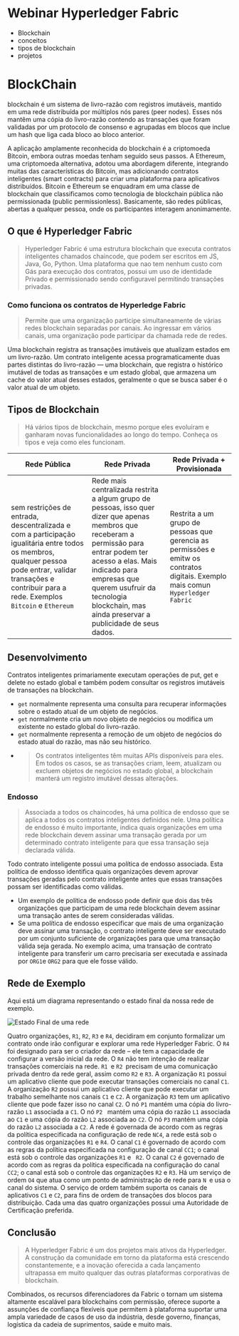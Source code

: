 # Webinar Hyperledger Fabric

* Blockchain
* conceitos
* tipos de blockchain
* projetos
  
# BlockChain 

blockchain é um sistema de livro-razão com registros imutáveis, mantido em uma rede distribuída por múltiplos nós pares (peer nodes). Esses nós mantêm uma cópia do livro-razão contendo as transações que foram validadas por um protocolo de consenso e agrupadas em blocos que inclue um hash que liga cada bloco ao bloco anterior.

A aplicação amplamente reconhecida do blockchain é a criptomoeda Bitcoin, embora outras moedas tenham seguido seus passos. A Ethereum, uma criptomoeda alternativa, adotou uma abordagem diferente, integrando muitas das características do Bitcoin, mas adicionando contratos inteligentes (smart contracts) para criar uma plataforma para aplicativos distribuídos. Bitcoin e Ethereum se enquadram em uma classe de blockchain que classificamos como tecnologia de blockchain pública não permissionada (public permissionless). Basicamente, são redes públicas, abertas a qualquer pessoa, onde os participantes interagem anonimamente.

  ## O que é Hyperledger Fabric

  >Hyperledger Fabric é uma estrutura blockchain que executa contratos inteligentes chamados chaincode, que podem ser escritos em JS, Java, Go, Python. Uma plataforma que nao tem nenhum custo com Gás para execução dos contratos, possui um uso de identidade Privado e permissionado sendo configuravel permitindo transações privadas.

### Como funciona os contratos de Hyperledge Fabric

>Permite que uma organização participe simultaneamente de várias redes blockchain separadas por canais. Ao ingressar em vários canais, uma organização pode participar da chamada rede de redes.
   
   Uma blockchain registra as transações imutáveis que atualizam estados em um livro-razão. Um contrato inteligente acessa programaticamente duas partes distintas do livro-razão — uma blockchain, que registra o histórico imutável de todas as transações e um estado global, que armazena um cache do valor atual desses estados, geralmente o que se busca saber é o valor atual de um objeto.

## Tipos de Blockchain

>Há vários tipos de blockchain, mesmo porque eles evoluíram e ganharam novas funcionalidades ao longo do tempo. Conheça os tipos e veja como eles funcionam.

|Rede Pública| Rede Privada|Rede Privada + Provisionada|
|---|---|---|
|sem restrições de entrada, descentralizada e com a participação igualitária entre todos os membros, qualquer pessoa pode entrar, validar transações e contribuir para a rede. Exemplos ```Bitcoin``` e ```Ethereum```| Rede mais centralizada restrita a algum grupo de pessoas, isso quer dizer que apenas membros que receberam a permissão para entrar podem ter acesso a elas. Mais indicado para empresas que querem usufruir da tecnologia blockchain, mas ainda preservar a publicidade de seus dados.| Restrita a um grupo de pessoas que gerencia as permissões e emitw os contratos digitais. Exemplo mais comun ```Hyperledger Fabric```


##  Desenvolvimento

   Contratos inteligentes primariamente executam operações de put, get e delete no estado global e também podem consultar os registros imutáveis de transações na blockchain.

   * ```get``` normalmente representa uma consulta para recuperar informações sobre o estado atual de um objeto de negócios.
   * ```get``` normalmente cria um novo objeto de negócios ou modifica um existente no estado global do livro-razão.
   * ```get``` normalmente representa a remoção de um objeto de negócios do estado atual do razão, mas não seu histórico.
   * >Os contratos inteligentes têm muitas APIs disponíveis para eles. Em todos os casos, se as transações criam, leem, atualizam ou excluem objetos de negócios no estado global, a blockchain manterá um registro imutável dessas alterações.

### Endosso
>Associada a todos os chaincodes, há uma política de endosso que se aplica a todos os contratos inteligentes definidos nele. Uma política de endosso é muito importante, indica quais organizações em uma rede blockchain devem assinar uma transação gerada por um determinado contrato inteligente para que essa transação seja declarada válida.

Todo contrato inteligente possui uma política de endosso associada. Esta política de endosso identifica quais organizações devem aprovar transações geradas pelo contrato inteligente antes que essas transações possam ser identificadas como válidas.

* Um exemplo de política de endosso pode definir que dois das três organizações que participam de uma rede blockchain devem assinar uma transação antes de serem consideradas válidas.
* Se uma política de endosso especificar que mais de uma organização deve assinar uma transação, o contrato inteligente deve ser executado por um conjunto suficiente de organizações para que uma transação válida seja gerada. No exemplo acima, uma transação de contrato inteligente para transferir um carro precisaria ser executada e assinada por ```ORG1```e ```ORG2``` para que ele fosse válido.

## Rede de Exemplo
Aqui está um diagrama representando o estado final da nossa rede de exemplo.

![Estado Final de uma rede](https://github.com/Bscanto/studies--trainings/blob/main/5%20-%20Hyperledger%20Fabric/Webinar%20Hyperledger%20Fabric/Img/Hyperledger.jpeg)

Quatro organizações, ```R1```, ```R2```, ```R3``` e ```R4```, decidiram em conjunto formalizar um contrato onde irão configurar e explorar uma rede Hyperledger Fabric. O ```R4``` foi designado para ser o criador da rede – ele tem a capacidade de configurar a versão inicial da rede. O ```R4``` não tem intenção de realizar transações comerciais na rede. ```R1 ```e ```R2 ```precisam de uma comunicação privada dentro da rede geral, assim como ```R2``` e ```R3```. A organização ```R1``` possui um aplicativo cliente que pode executar transações comerciais no canal ```C1```. A organização ```R2``` possui um aplicativo cliente que pode executar um trabalho semelhante nos canais ```C1``` e ```C2```. A organização ```R3``` tem um aplicativo cliente que pode fazer isso no canal ```C2```. O nó ```P1``` mantém uma cópia do livro-razão ```L1``` associada a ```C1```. O nó ```P2 ``` mantém uma cópia do razão ```L1``` associada ao ```C1``` e uma cópia do razão ```L2``` associada ao ```C2```. O nó ```P3``` mantém uma cópia do razão ```L2``` associada a ```C2```. A rede é governada de acordo com as regras da política especificada na configuração de rede ```NC4```, a rede está sob o controle das organizações ```R1``` e ```R4```. O canal ```C1``` é governado de acordo com as regras da política especificada na configuração de canal ```CC1```; o canal está sob o controle das organizações ```R1``` e ``` R2```. O canal ```C2``` é governado de acordo com as regras da política especificada na configuração do canal ```CC2```; o canal está sob o controle das organizações ```R2``` e ```R3```. Há um serviço de ordem ```O4``` que atua como um ponto de administração de rede para ```N ```e usa o canal do sistema. O serviço de ordem também suporta os canais de aplicativos ```C1``` e ```C2```, para fins de ordem de transações dos blocos para distribuição. Cada uma das quatro organizações possui uma Autoridade de Certificação preferida.

## Conclusão

>A Hyperledger Fabric é um dos projetos mais ativos da Hyperledger. A construção da comunidade em torno da plataforma está crescendo constantemente, e a inovação oferecida a cada lançamento ultrapassa em muito qualquer das outras plataformas corporativas de blockchain.

Combinados, os recursos diferenciadores da Fabric o tornam um sistema altamente escalável para blockchains com permissão, oferece suporte a assunções de confiança flexíveis que permitem à plataforma suportar uma ampla variedade de casos de uso da indústria, desde governo, finanças, logística da cadeia de suprimentos, saúde e muito mais.